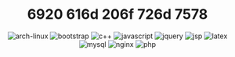 <h1 align="center">6920 616d 206f 726d 7578</h1>
<div align="center">
   <img alt="arch-linux" src="https://img.shields.io/badge/-Arch%20Linux-black?logo=arch%20linux">
   <img alt="bootstrap" src="https://img.shields.io/badge/-Bootstrap-black?logo=bootstrap">
   <img alt="c++" src="https://img.shields.io/badge/-C++-black?logo=c%2B%2B&logoColor=limegreen">
   <img alt="javascript" src="https://img.shields.io/badge/-JavaScript-black?logo=javascript">
   <img alt="jquery" src="https://img.shields.io/badge/-jQuery-black?logo=jquery&logoColor=blue">
   <img alt="jsp" src="https://img.shields.io/badge/-JSP-black?logo=java&logoColor=red">
   <img alt="latex" src="https://img.shields.io/badge/-LaTeX-black?logo=latex&logoColor=cyan">
   <img alt="mysql" src="https://img.shields.io/badge/-MySQL-black?logo=mysql">
   <img alt="nginx" src="https://img.shields.io/badge/-NGINX-black?logo=nginx&logoColor=limegreen">
   <img alt="php" src="https://img.shields.io/badge/-PHP-black?logo=php">
</div>
